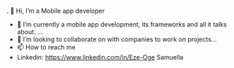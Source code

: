 . 👋 Hi, I’m a Mobile app developer
- 👀 I’m currently a mobile app development, its frameworks and all it talks about. ...
- 💞️ I’m looking to collaborate on with companies to work on projects...
- 📫 How to reach me
- Linkedin: https://www.linkedin.com/in/Eze-Oge Samuella

<!---
samuella-code/samuella-code is a ✨ special ✨ repository because its `README.md` (this file) appears on your GitHub profile.
You can click the Preview link to take a look at your changes.
--->
